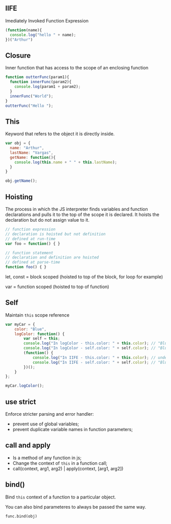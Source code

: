 ## IIFE
Imediately Invoked Function Expression
```javascript
(function(name){
  console.log("hello " + name);
})("Arthur")
```

## Closure
Inner function that has access to the scope of an enclosing function
```javascript
function outterFunc(param1){
  function innerFunc(param2){
    console.log(param1 + param2);
  }
  innerFunc("World");
}
outterFunc("Hello ");
```

## This
Keyword that refers to the object it is directly inside.
```javascript
var obj = {
  name: "Arthur",
  lastName: "Vargas",
  getName: function(){
    console.log(this.name + " " + this.lastName);
  }
}

obj.getName();
```

## Hoisting
The process in which the JS interpreter finds variables and function declarations and pulls it to the top of the scope it is declared.
It hoists the declaration but do not assign value to it.

```javascript
// function expression
// declaration is hoisted but not definition
// defined at run-time
var foo = function() { }

// function statement
// declaration and definition are hoisted
// defined at parse-time
function foo() { }
```
let, const = block scoped (hoisted to top of the block, for loop for example)

var = function scoped (hoisted to top of function)

## Self
Maintain `this` scope reference
```javascript
var myCar = {
    color: "Blue",
    logColor: function() {
        var self = this;
        console.log("In logColor - this.color: " + this.color); // "Blue"
        console.log("In logColor - self.color: " + self.color); // "Blue"
        (function() {
            console.log("In IIFE - this.color: " + this.color); // undefined
            console.log("In IIFE - self.color: " + self.color); // "Blue"
        })();
    }
};

myCar.logColor();
```

## use strict
Enforce stricter parsing and error handler:

* prevent use of global variables;
* prevent duplicate variable names in function parameters;

## call and apply
* Is a method of any function in js;
* Change the context of `this` in a function call;
* call(context, arg1, arg2) | apply(context, [arg1, arg2])

## bind()
Bind `this` context of a function to a particular object.

You can also bind parameteres to always be passed the same way.

`func.bind(obj)`